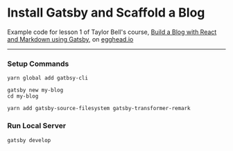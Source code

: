 # Install Gatsby and Scaffold a Blog

Example code for lesson 1 of Taylor Bell's course, [Build a Blog with React and Markdown using Gatsby](https://egghead.io/courses/build-a-blog-with-react-and-markdown-using-gatsby), on [egghead.io](egghead.io)

--- 

### Setup Commands

```
yarn global add gatbsy-cli

gatsby new my-blog
cd my-blog

yarn add gatsby-source-filesystem gatsby-transformer-remark
```

### Run Local Server 

```
gatsby develop
```